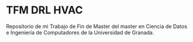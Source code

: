 # TFM DRL HVAC
Repositorio de mi Trabajo de Fin de Master del master en Ciencia de Datos e Ingeniería de Computadores de la Universidad de Granada.
